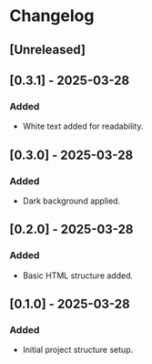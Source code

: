 # Changelog

## [Unreleased]

## [0.3.1] - 2025-03-28
### Added
- White text added for readability.

## [0.3.0] - 2025-03-28
### Added
- Dark background applied.

## [0.2.0] - 2025-03-28
### Added
- Basic HTML structure added.

## [0.1.0] - 2025-03-28
### Added
- Initial project structure setup.